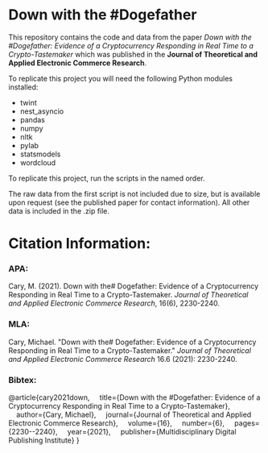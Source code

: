 # Down with the #Dogefather

This repository contains the code and data from the paper *Down with the #Dogefather: Evidence of a Cryptocurrency Responding in Real Time to a Crypto-Tastemaker* which was published in the **Journal of Theoretical and Applied Electronic Commerce Research**.

To replicate this project you will need the following Python modules installed:

* twint
* nest_asyncio
* pandas
* numpy
* nltk
* pylab
* statsmodels
* wordcloud

To replicate this project, run the scripts in the named order.

The raw data from the first script is not included due to size, but is available upon request (see the published paper for contact information). All other data is included in the .zip file.

# Citation Information:

### APA:

Cary, M. (2021). Down with the# Dogefather: Evidence of a Cryptocurrency Responding in Real Time to a Crypto-Tastemaker. *Journal of Theoretical and Applied Electronic Commerce Research*, 16(6), 2230-2240.

### MLA:

Cary, Michael. "Down with the# Dogefather: Evidence of a Cryptocurrency Responding in Real Time to a Crypto-Tastemaker." *Journal of Theoretical and Applied Electronic Commerce Research* 16.6 (2021): 2230-2240.

### Bibtex:

@article{cary2021down,
&nbsp;&nbsp;&nbsp;&nbsp;title={Down with the \#Dogefather: Evidence of a Cryptocurrency Responding in Real Time to a Crypto-Tastemaker},
&nbsp;&nbsp;&nbsp;&nbsp;author={Cary, Michael},
&nbsp;&nbsp;&nbsp;&nbsp;journal={Journal of Theoretical and Applied Electronic Commerce Research},
&nbsp;&nbsp;&nbsp;&nbsp;volume={16},
&nbsp;&nbsp;&nbsp;&nbsp;number={6},
&nbsp;&nbsp;&nbsp;&nbsp;pages={2230--2240},
&nbsp;&nbsp;&nbsp;&nbsp;year={2021},
&nbsp;&nbsp;&nbsp;&nbsp;publisher={Multidisciplinary Digital Publishing Institute}
}
